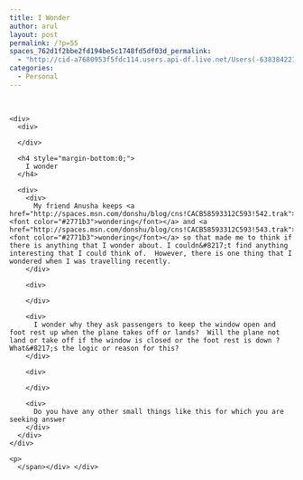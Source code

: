 ```yaml
---
title: I Wonder
author: arul
layout: post
permalink: /?p=55
spaces_762d1f2bbe2fd194be5c1748fd5df03d_permalink:
  - "http://cid-a7680953f5fdc114.users.api-df.live.net/Users(-6383842215583694572)/Blogs('A7680953F5FDC114!113')/Entries('A7680953F5FDC114!459')?authkey=NzXxYOsM*PI%24"
categories:
  - Personal
---
```

<div id="msgcns!A7680953F5FDC114!459" class="bvMsg">
  <div>
    <span> </p> 
    
    <div>
      <div>
         
      </div>
      
      <h4 style="margin-bottom:0;">
        I wonder
      </h4>
      
      <div>
        <div>
          My friend Anusha keeps <a href="http://spaces.msn.com/donshu/blog/cns!CACB58593312C593!542.trak"><font color="#2771b3">wondering</font></a> and <a href="http://spaces.msn.com/donshu/blog/cns!CACB58593312C593!543.trak"><font color="#2771b3">wondering</font></a> so that made me to think if there is anything that I wonder about. I couldn&#8217;t find anything interesting that I could think of.  However, there is one thing that I wondered when I was travelling recently.
        </div>
        
        <div>
           
        </div>
        
        <div>
          I wonder why they ask passengers to keep the window open and foot rest up when the plane takes off or lands?  Will the plane not land or take off if the window is closed or the foot rest is down ? What&#8217;s the logic or reason for this?
        </div>
        
        <div>
           
        </div>
        
        <div>
          Do you have any other small things like this for which you are seeking answer
        </div>
      </div>
    </div>
    
    <p>
      </span></div> </div>